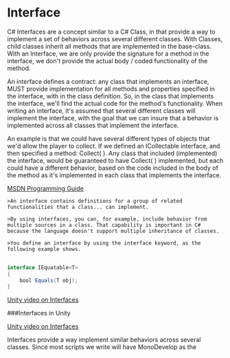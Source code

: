 # Interface

C# Interfaces are a concept similar to a C# Class, in that provide a way to implement a set of behaviors across several different classes.  With Classes, child classes inherit all methods that are implemented in the base-class. With an Interface, we are only provide the signature for a method in the interface, we don't provide the actual body / coded functionality of the method.  

 An interface defines a contract: any class that implements an interface, MUST provide implementation for all methods and properties specified in the interface, with in the class definition.  So, in the class that implements the interface, we'll find the actual code for the method's functionality.  When writing an interface, it's assumed that several different classes will implement the interface, with the goal that we can insure that a behavior is implemented across all classes that implement the interface.
 
 An example is that we could have several different types of objects that we'd allow the player to collect.  If we defined an ICollectable interface, and then specified a method: Collect( ). Any class that included (implemented) the interface, would be guaranteed to have Collect( ) implemented, but each could have a different behavior, based on the code included in the body of the method as it's implemented in each class that implements the interface.


[MSDN Programming Guide](https://docs.microsoft.com/en-us/dotnet/csharp/programming-guide/interfaces/)

    >An interface contains definitions for a group of related functionalities that a class... can implement.

    >By using interfaces, you can, for example, include behavior from multiple sources in a class. That capability is important in C# because the language doesn't support multiple inheritance of classes. 

    >You define an interface by using the interface keyword, as the following example shows.

```java
   
interface IEquatable<T>
{
    bool Equals(T obj);
}
```

[Unity video on Interfaces](https://unity3d.com/learn/tutorials/topics/scripting/interfaces)

###Interfaces in Unity


[Unity video on Interfaces](https://unity3d.com/learn/tutorials/topics/scripting/interfaces)

Interfaces provide a way implement similar behaviors across several classes.  Since most scripts we write will have MonoDevelop as the 


